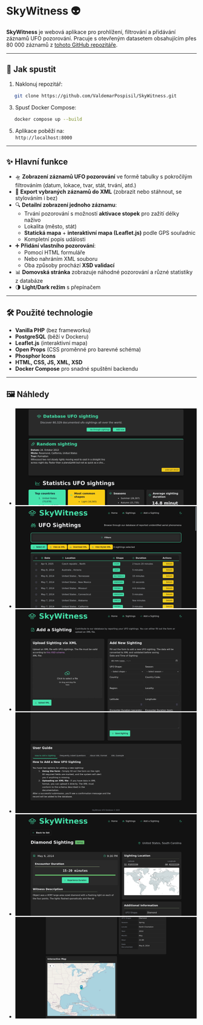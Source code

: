 # SkyWitness 👽

**SkyWitness** je webová aplikace pro prohlížení, filtrování a přidávání záznamů UFO pozorování. Pracuje s otevřeným datasetem obsahujícím přes 80 000 záznamů z [tohoto GitHub repozitáře](https://github.com/planetsig/ufo-reports).

---

## 🚀 Jak spustit

1. Naklonuj repozitář:  
```bash
   git clone https://github.com/ValdemarPospisil/SkyWitness.git
```
3. Spusť Docker Compose:  
```bash
   docker compose up --build
```
5. Aplikace poběží na:  
   `http://localhost:8000`

---

## ✨ Hlavní funkce

- 🛸 **Zobrazení záznamů UFO pozorování** ve formě tabulky s pokročilým filtrováním (datum, lokace, tvar, stát, trvání, atd.)
- 📄 **Export vybraných záznamů do XML** (zobrazit nebo stáhnout, se stylováním i bez)
- 🔍 **Detailní zobrazení jednoho záznamu**:
  - Trvání pozorování s možností **aktivace stopek** pro zažití délky naživo
  - Lokalita (město, stát)
  - **Statická mapa** + **interaktivní mapa (Leaflet.js)** podle GPS souřadnic
  - Kompletní popis události
- ➕ **Přidání vlastního pozorování**:
  - Pomocí HTML formuláře
  - Nebo nahráním XML souboru
  - Oba způsoby prochází **XSD validací**
- 📊 **Domovská stránka** zobrazuje náhodné pozorování a různé statistiky z databáze
- 🌗 **Light/Dark režim** s přepínačem

---

## 🛠️ Použité technologie

- **Vanilla PHP** (bez frameworku)
- **PostgreSQL** (běží v Dockeru)
- **Leaflet.js** (interaktivní mapa)
- **Open Props** (CSS proměnné pro barevné schéma)
- **Phosphor Icons**
- **HTML, CSS, JS, XML, XSD**
- **Docker Compose** pro snadné spuštění backendu

---

## 🖼️ Náhledy

- ![Index](images/index.png)
- ![Sightings](images/sightings.png)
- ![Add1](images/add1.png)
- ![Add2](images/add2.png)
- ![Details1](images/details1.png)
- ![Details2](images/details2.png)



